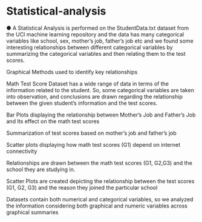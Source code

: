 # Statistical-analysis

●	A Statistical Analysis is performed on the StudentData.txt dataset from the UCI machine learning repository and the data has many categorical variables like school, sex, mother’s job, father’s job etc and we found some interesting relationships between different categorical variables by summarizing the categorical variables and then relating them to the test scores.
 
 Graphical Methods used to identify key relationships
 
Math Test Score Dataset has a wide range of data in terms of the information related to the student. So, some categorical variables are taken into observation, and conclusions are drawn regarding the relationship between the given student’s information and the test scores.

Bar Plots displaying the relationship between Mother’s Job and Father’s Job and Its effect on the math test scores

Summarization of test scores based on mother’s job and father’s job

Scatter plots displaying how math test scores (G1) depend on internet connectivity

Relationships are drawn between the math test scores (G1, G2,G3) and the school they are studying in.

Scatter Plots are created depicting the relationship between the test scores (G1, G2, G3) and the reason they joined the particular school 

Datasets contain both numerical and categorical variables, so we analyzed the information considering both graphical and numeric variables across graphical summaries
